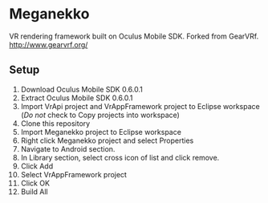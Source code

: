 # Meganekko

VR rendering framework built on Oculus Mobile SDK. Forked from GearVRf. http://www.gearvrf.org/

## Setup

1. Download Oculus Mobile SDK 0.6.0.1
2. Extract Oculus Mobile SDK 0.6.0.1
3. Import VrApi project and VrAppFramework project to Eclipse workspace (*Do not* check to Copy projects into workspace)
4. Clone this repository
5. Import Meganekko project to Eclipse workspace
6. Right click Meganekko project and select Properties
7. Navigate to Android section.
8. In Library section, select cross icon of list and click remove.
9. Click Add
10. Select VrAppFramework project
11. Click OK
12. Build All